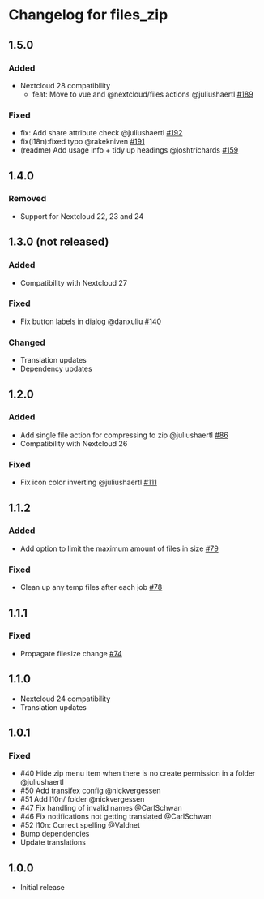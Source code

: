 # Changelog for files_zip

## 1.5.0

### Added

- Nextcloud 28 compatibility
  - feat: Move to vue and @nextcloud/files actions @juliushaertl [#189](https://github.com/nextcloud/files_zip/pull/189)

### Fixed

- fix: Add share attribute check @juliushaertl [#192](https://github.com/nextcloud/files_zip/pull/192)
- fix(i18n):fixed typo @rakekniven [#191](https://github.com/nextcloud/files_zip/pull/191)
- (readme) Add usage info + tidy up headings @joshtrichards [#159](https://github.com/nextcloud/files_zip/pull/159)

## 1.4.0

### Removed

- Support for Nextcloud 22, 23 and 24

## 1.3.0 (not released)

### Added

- Compatibility with Nextcloud 27

### Fixed

- Fix button labels in dialog @danxuliu [#140](https://github.com/nextcloud/files_zip/pull/140)

### Changed

- Translation updates
- Dependency updates

## 1.2.0

### Added

- Add single file action for compressing to zip @juliushaertl [#86](https://github.com/nextcloud/files_zip/pull/86)
- Compatibility with Nextcloud 26

### Fixed

- Fix icon color inverting @juliushaertl [#111](https://github.com/nextcloud/files_zip/pull/111)

## 1.1.2

### Added

- Add option to limit the maximum amount of files in size [#79](https://github.com/nextcloud/files_zip/pull/79)

### Fixed

- Clean up any temp files after each job [#78](https://github.com/nextcloud/files_zip/pull/78)

## 1.1.1

### Fixed

- Propagate filesize change [#74](https://github.com/nextcloud/files_zip/pull/74)


## 1.1.0

- Nextcloud 24 compatibility
- Translation updates

## 1.0.1

### Fixed

- #40 Hide zip menu item when there is no create permission in a folder @juliushaertl
- #50 Add transifex config @nickvergessen
- #51 Add l10n/ folder @nickvergessen
- #47 Fix handling of invalid names @CarlSchwan
- #46 Fix notifications not getting translated @CarlSchwan
- #52 l10n: Correct spelling @Valdnet
- Bump dependencies
- Update translations


## 1.0.0

- Initial release
